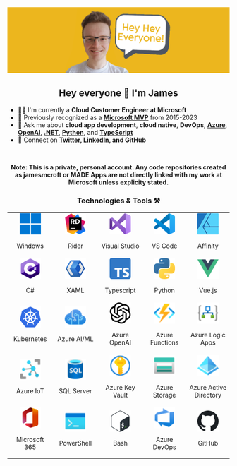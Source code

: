<img src="https://github.com/jamesmcroft/jamesmcroft/blob/master/assets/PersonalBanner.png" alt="jamesmcroft GitHub banner" />

<h2 align="center">Hey everyone 👋 I'm James</h2>

- 👨‍💻 I'm currently a **Cloud Customer Engineer at Microsoft**
- 🏅 Previously recognized as a **[Microsoft MVP](https://mvp.microsoft.com/en-us/PublicProfile/5001534)** from 2015-2023
- 💬 Ask me about **cloud app development**, **cloud native**, **DevOps**, **[Azure](https://azure.microsoft.com/en-gb/)**, **[OpenAI](https://azure.microsoft.com/en-us/products/ai-services/openai-service)**, **[.NET](https://docs.microsoft.com/en-us/dotnet/)**, **[Python](https://www.python.org/)**, and **[TypeScript](https://www.typescriptlang.org/)**
- 📇 Connect on **[Twitter](https://twitter.com/jamesmcroft), [LinkedIn](https://www.linkedin.com/in/jmcroft/), and GitHub**

<br />

<p align="center"><strong>Note: This is a private, personal account. Any code repositories created as jamesmcroft or MADE Apps are not directly linked with my work at Microsoft unless explicity stated.</strong></p>

<h3 align="center">Technologies & Tools ⚒️</h2>

<table align="center">
  <tr>
    <td align="center" width="96">
      <a href="https://www.microsoft.com/en-gb/windows/windows-11?r=1" target="_blank">
        <img src="./assets/icons/windows.svg" width="48" height="48" alt="Windows" />
      </a>
      <p>Windows</p>
    </td>
    <td align="center" width="96">
      <a href="https://www.jetbrains.com/rider/" target="_blank">
        <img src="./assets/icons/rider.svg" width="48" height="48" alt="JetBrains Rider" />
      </a>
      <p>Rider</p>
    </td>
    <td align="center" width="96">
      <a href="https://visualstudio.microsoft.com/vs/" target="_blank">
        <img src="./assets/icons/visual-studio.svg" width="48" height="48" alt="Visual Studio" />
      </a>
      <p>Visual Studio</p>
    </td>
    <td align="center" width="96">
      <a href="https://code.visualstudio.com/" target="_blank">
        <img src="./assets/icons/vs-code.svg" width="48" height="48" alt="Visual Studio Code" />
      </a>
      <p>VS Code</p>
    </td>
    <td align="center" width="96">
      <a href="https://affinity.serif.com/en-gb/" target="_blank">
        <img src="./assets/icons/affinity.svg" width="48" height="48" alt="Affinity" />
      </a>
      <p>Affinity</p>
    </td>
  </tr>
  <tr>
    <td align="center" width="96">
      <a href="https://dotnet.microsoft.com/en-us/" target="_blank">
        <img src="./assets/icons/csharp.png" width="48" height="48" alt="C Sharp" />
      </a>
      <p>C#</p>
    </td>
    <td align="center" width="96">
      <a href="https://docs.microsoft.com/en-us/dotnet/maui/" target="_blank">
        <img src="./assets/icons/xaml.png" width="48" height="48" alt="XAML" />
      </a>
      <p>XAML</p>
    </td>
    <td align="center" width="96">
      <a href="https://www.typescriptlang.org/" target="_blank">
        <img src="./assets/icons/typescript.svg" width="48" height="48" alt="Typescript" />
      </a>
      <p>Typescript</p>
    </td>
    <td align="center" width="96">
      <a href="https://www.python.org/" target="_blank">
        <img src="./assets/icons/python.png" width="48" height="48" alt="Python" />
      </a>
      <p>Python</p>
    </td>
    <td align="center" width="96">
      <a href="https://vuejs.org/" target="_blank">
        <img src="./assets/icons/vuejs.png" width="48" height="48" alt="Vue JS" />
      </a>
      <p>Vue.js</p>
    </td>
  </tr>
  <tr>
    <td align="center" width="96">
      <a href="https://kubernetes.io/" target="_blank">
        <img src="./assets/icons/kubernetes.svg" width="48" height="48" alt="Kubernetes" />
      </a>
      <p>Kubernetes</p>
    </td>
    <td align="center" width="96">
      <a href="https://azure.microsoft.com/en-gb/services/cognitive-services/#overview" target="_blank">
        <img src="./assets/icons/azure-cognitive-services.svg" width="48" height="48" alt="Azure Cognitive Services" />
      </a>
      <p>Azure AI/ML</p>
    </td>
    <td align="center" width="96">
      <a href="https://azure.microsoft.com/en-us/products/ai-services/openai-service" target="_blank">
        <img src="./assets/icons/openai.svg" width="48" height="48" alt="Azure OpenAI" />
      </a>
      <p>Azure OpenAI</p>
    </td>
    <td align="center" width="96">
      <a href="https://azure.microsoft.com/en-gb/services/functions/#overview" target="_blank">
        <img src="./assets/icons/azure-functions.svg" width="48" height="48" alt="Azure Functions" />
      </a>
      <p>Azure Functions</p>
    </td>
    <td align="center" width="96">
      <a href="https://azure.microsoft.com/en-gb/services/logic-apps/#overview" target="_blank">
        <img src="./assets/icons/azure-logic-apps.svg" width="48" height="48" alt="Azure Logic Apps" />
      </a>
      <p>Azure Logic Apps</p>
    </td>
  </tr>
  <tr>
    <td align="center" width="96">
      <a href="https://azure.microsoft.com/en-gb/services/iot-hub/#overview" target="_blank">
        <img src="./assets/icons/azure-iot-hub.svg" width="48" height="48" alt="Azure IoT" />
      </a>
      <p>Azure IoT</p>
    </td>
    <td align="center" width="96">
      <a href="https://azure.microsoft.com/en-gb/products/azure-sql/#overview" target="_blank">
        <img src="./assets/icons/azure-sql.svg" width="48" height="48" alt="Azure SQL Server" />
      </a>
      <p>SQL Server</p>
    </td>
    <td align="center" width="96">
      <a href="https://azure.microsoft.com/en-gb/services/key-vault/#overview" target="_blank">
        <img src="./assets/icons/azure-keyvault.svg" width="48" height="48" alt="Azure Key Vault" />
      </a>
      <p>Azure Key Vault</p>
    </td>
    <td align="center" width="96">
      <a href="https://azure.microsoft.com/en-gb/products/category/storage/" target="_blank">
        <img src="./assets/icons/azure-storage.svg" width="48" height="48" alt="Azure Storage" />
      </a>
      <p>Azure Storage</p>
    </td>
    <td align="center" width="96">
      <a href="https://azure.microsoft.com/en-gb/services/active-directory/#overview" target="_blank">
        <img src="./assets/icons/azure-ad.svg" width="48" height="48" alt="Azure Active Directory" />
      </a>
      <p>Azure Active Directory</p>
    </td>
  </tr>
  <tr>
    <td align="center" width="96">
      <a href="https://www.microsoft.com/en-gb/microsoft-365/compare-microsoft-365-enterprise-plans" target="_blank">
        <img src="./assets/icons/office.svg" width="48" height="48" alt="Microsoft Office" />
      </a>
      <p>Microsoft 365</p>
    </td>
    <td align="center" width="96">
      <a href="https://docs.microsoft.com/en-us/powershell/scripting/overview?view=powershell-7.2" target="_blank">
        <img src="./assets/icons/powershell.svg" width="48" height="48" alt="PowerShell" />
      </a>
      <p>PowerShell</p>
    </td>
    <td align="center" width="96">
      <a href="https://www.gnu.org/software/bash/" target="_blank">
        <img src="./assets/icons/bash.svg" width="48" height="48" alt="Bash" />
      </a>
      <p>Bash</p>
    </td>
    <td align="center" width="96">
      <a href="https://azure.microsoft.com/en-us/services/devops/" target="_blank">
        <img src="./assets/icons/azure-devops.svg" width="48" height="48" alt="Azure DevOps" />
      </a>
      <p>Azure DevOps</p>
    </td>
    <td align="center" width="96">
      <a href="https://github.com/" target="_blank">
        <img src="./assets/icons/github.svg" width="48" height="48" alt="GitHub" />
      </a>
      <p>GitHub</p>
    </td>
  </tr>
</table>
